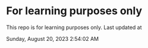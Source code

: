 # For learning purposes only
This repo is for learning purposes only.
Last updated at

Sunday, August 20, 2023 2:54:02 AM

